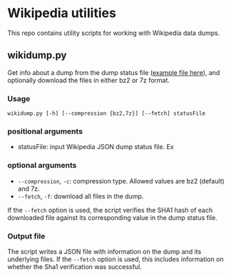 # Wikipedia utilities

This repo contains utility scripts for working with Wikipedia data dumps.

## wikidump.py

Get info about a dump from the dump status file ([example file here](https://dumps.wikimedia.org/nlwiki/20250201/dumpstatus.json)), and optionally download the files in either bz2 or 7z format.

### Usage

```
wikidump.py [-h] [--compression {bz2,7z}] [--fetch] statusFile
```

### positional arguments

- statusFile: input Wikipedia JSON dump status file. Ex

### optional arguments

- `--compression`, `-c`: compression type. Allowed values are bz2 (default) and 7z.
- `--fetch`, `-f`: download all files in the dump.

If the `--fetch` option is used, the script verifies the SHA1 hash of each downloaded file against its corresponding value in the dump status file.

### Output file

The script writes a JSON file with information on the dump and its underlying files. If the `--fetch` option is used, this includes information on whether the Sha1 verification was successful.
